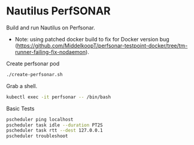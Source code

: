 # Nautilus PerfSONAR

Build and run Nautilus on Perfsonar.

  * Note: using patched docker build to fix for Docker version bug (https://github.com/MiddelkoopT/perfsonar-testpoint-docker/tree/tm-runner-failing-fix-nodaemon).


Create perfsonar pod
```bash
./create-perfsonar.sh
```

Grab a shell.
```bash
kubectl exec -it perfsonar -- /bin/bash
```

Basic Tests
```bash
pscheduler ping localhost
pscheduler task idle --duration PT2S
pscheduler task rtt --dest 127.0.0.1
pscheduler troubleshoot
```